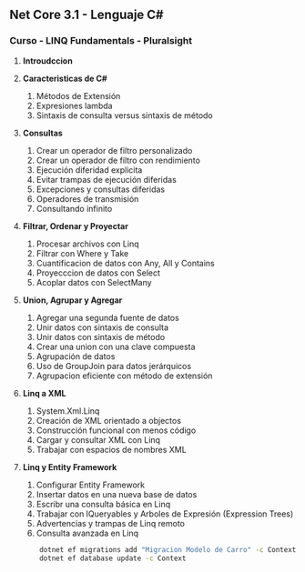 ## Net Core 3.1 - Lenguaje C# 

### Curso - LINQ Fundamentals - Pluralsight

1. **Introudccion**
2. **Caracteristicas de C#**
    1. Métodos de Extensión
    2. Expresiones lambda
    3. Sintaxis de consulta versus sintaxis de método
3. **Consultas**
    1. Crear un operador de filtro personalizado
    2. Crear un operador de filtro con rendimiento
    3. Ejecución diferidad explicita
    4. Evitar trampas de ejecución diferidas
    5. Excepciones y consultas diferidas
    6. Operadores de transmisión
    7. Consultando infinito
4. **Filtrar, Ordenar y Proyectar**
    1. Procesar archivos con Linq
    2. Filtrar con Where y Take
    3. Cuantificacion de datos con Any, All y Contains
    4. Proyecccion de datos con Select
    5. Acoplar datos con SelectMany
5. **Union, Agrupar y Agregar**
    1. Agregar una segunda fuente de datos
    2. Unir datos con sintaxis de consulta
    3. Unir datos con sintaxis de método
    4. Crear una union con una clave compuesta
    5. Agrupación de datos 
    6. Uso de GroupJoin para datos jerárquicos
    7. Agrupacion eficiente con método de extensión
6. **Linq a XML**
    1. System.Xml.Linq
    2. Creación de XML orientado a objectos
    3. Construcción funcional con menos código
    4. Cargar y consultar XML con Linq
    5. Trabajar con espacios de nombres XML
7. **Linq y Entity Framework**
    1. Configurar Entity Framework
    2. Insertar datos en una nueva base de datos
    3. Escribr una consulta básica en Linq
    4. Trabajar con IQueryables y Arboles de Expresión (Expression Trees)
    5. Advertencias y trampas de Linq remoto
    6. Consulta avanzada en Linq

    ``` bash
        dotnet ef migrations add "Migracion Modelo de Carro" -c Context
        dotnet ef database update -c Context
    ```